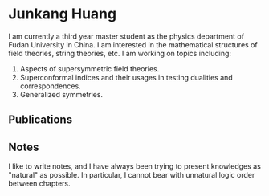 # Junkang Huang
I am currently a third year master student as the physics department of Fudan University in China. I am interested in the mathematical structures of field theories, string theories, etc. I am working on topics including:

1. Aspects of supersymmetric field theories.
2. Superconformal indices and their usages in testing dualities and correspondences.
3. Generalized symmetries.

## Publications




## Notes

I like to write notes, and I have always been trying to present knowledges as "natural" as possible. In particular, I cannot bear with unnatural logic order between chapters.
